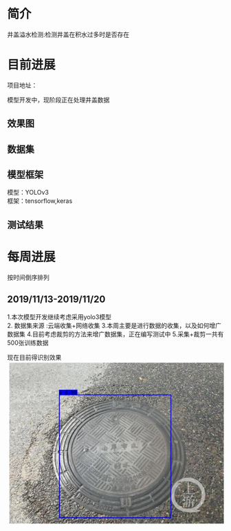 

# 简介

井盖溢水检测:检测井盖在积水过多时是否存在

# 目前进展

项目地址：

模型开发中，现阶段正在处理井盖数据

## 效果图

## 数据集



## 模型框架

模型：YOLOv3   
框架：tensorflow,keras

## 测试结果



# 每周进展

按时间倒序排列

## 2019/11/13-2019/11/20

1.本次模型开发继续考虑采用yolo3模型   
2. 数据集来源 :云端收集+网络收集
3.本周主要是进行数据的收集，以及如何增广数据集
4.目前考虑裁剪的方法来增广数据集，正在编写测试中
5.采集+裁剪一共有500张训练数据

现在目前得识别效果   
![溢水检测](https://github.com/guomxin/city-video-analysis/blob/master/R%26D/images/jinggai.jpg )

